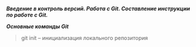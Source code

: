 *__Введение в контроль версий. Работа с Git. Составление инструкции по работе с Git.__*

*__Основные команды Git__*

> git init – инициализация локального репозитория  

